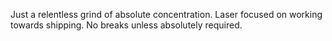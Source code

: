 Just a relentless grind of absolute concentration. Laser focused on working towards shipping. No breaks unless absolutely required.